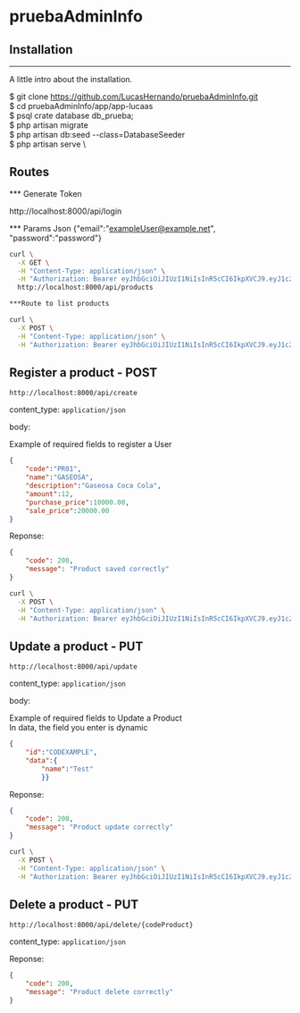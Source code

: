 # pruebaAdminInfo

## Installation
***
A little intro about the installation. 

$ git clone https://github.com/LucasHernando/pruebaAdminInfo.git \
$ cd pruebaAdminInfo/app/app-lucaas \
$ psql crate database db_prueba; \
$ php artisan migrate \
$ php artisan db:seed --class=DatabaseSeeder \
$ php artisan serve \


## Routes

*** Generate Token

http://localhost:8000/api/login

*** Params Json
{"email":"exampleUser@example.net", "password":"password"}

```bash
curl \
  -X GET \
  -H "Content-Type: application/json" \
  -H "Authorization: Bearer eyJhbGciOiJIUzI1NiIsInR5cCI6IkpXVCJ9.eyJ1c2VyX3BrIjoxLCJ0b2tlbl90eXBlIjoiYWNjZXNzIiwiY29sZF9zdHVmZiI6IuKYgyIsImV4cCI6MTIzNDU2LCJqdGkiOiJmZDJmOWQ1ZTFhN2M0MmU4OTQ5MzVlMzYyYmNhOGJjYSJ9.NHlztMGER7UADHZJlxNG0WSi22a2KaYSfd1S-AuT7lU" \
  http://localhost:8000/api/products

***Route to list products
```

```bash
curl \
  -X POST \
  -H "Content-Type: application/json" \
  -H "Authorization: Bearer eyJhbGciOiJIUzI1NiIsInR5cCI6IkpXVCJ9.eyJ1c2VyX3BrIjoxLCJ0b2tlbl90eXBlIjoiYWNjZXNzIiwiY29sZF9zdHVmZiI6IuKYgyIsImV4cCI6MTIzNDU2LCJqdGkiOiJmZDJmOWQ1ZTFhN2M0MmU4OTQ5MzVlMzYyYmNhOGJjYSJ9.NHlztMGER7UADHZJlxNG0WSi22a2KaYSfd1S-AuT7lU" \
```  

  ## Register a product - POST
`http://localhost:8000/api/create`

content_type:
```application/json```

body:

Example of required fields to register a User
```json
{   
    "code":"PR01", 
    "name":"GASEOSA", 
    "description":"Gaseosa Coca Cola",
    "amount":12,
    "purchase_price":10000.00,
    "sale_price":20000.00
}
```
Reponse:
```json
{
	"code": 200,
	"message": "Product saved correctly"
}
```


```bash
curl \
  -X POST \
  -H "Content-Type: application/json" \
  -H "Authorization: Bearer eyJhbGciOiJIUzI1NiIsInR5cCI6IkpXVCJ9.eyJ1c2VyX3BrIjoxLCJ0b2tlbl90eXBlIjoiYWNjZXNzIiwiY29sZF9zdHVmZiI6IuKYgyIsImV4cCI6MTIzNDU2LCJqdGkiOiJmZDJmOWQ1ZTFhN2M0MmU4OTQ5MzVlMzYyYmNhOGJjYSJ9.NHlztMGER7UADHZJlxNG0WSi22a2KaYSfd1S-AuT7lU" \
```  

  ## Update a product - PUT
`http://localhost:8000/api/update`

content_type:
```application/json```

body:

Example of required fields to Update a Product \
In data, the field you enter is dynamic
```json
{   
    "id":"CODEXAMPLE", 
    "data":{
        "name":"Test"
        }}
```
Reponse:
```json
{
	"code": 200,
	"message": "Product update correctly"
}
```

```bash
curl \
  -X POST \
  -H "Content-Type: application/json" \
  -H "Authorization: Bearer eyJhbGciOiJIUzI1NiIsInR5cCI6IkpXVCJ9.eyJ1c2VyX3BrIjoxLCJ0b2tlbl90eXBlIjoiYWNjZXNzIiwiY29sZF9zdHVmZiI6IuKYgyIsImV4cCI6MTIzNDU2LCJqdGkiOiJmZDJmOWQ1ZTFhN2M0MmU4OTQ5MzVlMzYyYmNhOGJjYSJ9.NHlztMGER7UADHZJlxNG0WSi22a2KaYSfd1S-AuT7lU" \
```  

  ## Delete a product - PUT
`http://localhost:8000/api/delete/{codeProduct}`

content_type:
```application/json```

Reponse:
```json
{
	"code": 200,
	"message": "Product delete correctly"
}
```

